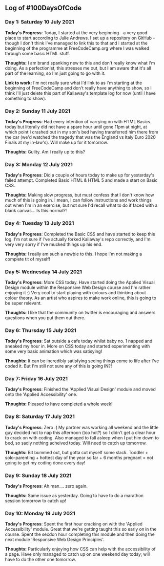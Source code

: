 
## Log of #100DaysOfCode 

### Day 1: Saturday 10 July 2021

**Today's Progress**: Today, I started at the very beginning - a very good place to start according to Julie Andrews. I set up a repository on GitHub - though I don't think I've managed to link this to that and I started at the beginning of the programme at FreeCodeCamp.org where I was walked through some basic HTML stuff. 

**Thoughts:** I am brand spanking new to this and don't really know what I'm doing. As a perfectionist, this stresses me out, but I am aware that it's all part of the learning, so I'm just going to go with it.


**Link to work:** I'm not really sure what I'd link to as I'm starting at the beginning of FreeCodeCamp and don't really have anything to show, so I think I'll just delete this part of Kallaway's template log for now (until I have something to show).



### Day 2: Sunday 11 July 2021

**Today's Progress**: Had every intention of carrying on with HTML Basics today but literally did not have a spare hour until gone 11pm at night, at which point I crashed out in my son's bed having transferred him there from the car (we'd watched the tragedy that was the England vs Italy Euro 2020 Finals at my in-law's). Will make up for it tomorrow.

**Thoughts:** Guilty. Am I really up to this?



### Day 3: Monday 12 July 2021

**Today's Progress**: Did a couple of hours today to make up for yesterday's failed attempt. Completed Basic HTML & HTML 5 and made a start on Basic CSS.

**Thoughts:** Making slow progress, but must confess that I don't know how much of this is going in. I mean, I can follow instructions and work things out when I'm in an exercise, but not sure I'd recall what to do if faced with a blank canvas... Is this normal?!



### Day 4: Tuesday 13 July 2021

**Today's Progress**: Completed the Basic CSS and have started to keep this log. I'm not sure if I've actually forked Kallaway's repo correctly, and I'm very very sorry if I've mucked things up his end.

**Thoughts:** I really am such a newbie to this. I hope I'm not making a complete tit of myself!


### Day 5: Wednesday 14 July 2021

**Today's Progress**: More CSS today. Have started doing the Applied Visual Design module within the Responsive Web Design course and I'm rather enjoying it :) Very cool to start playing with colours and thinking about colour theory. As an artist who aspires to make work online, this is going to be super relevant.

**Thoughts:** I like that the community on twitter is encouraging and answers questions when you put them out there. 


### Day 6: Thursday 15 July 2021

**Today's Progress**: Sat outside a cafe today whilst baby no. 1 napped and sneaked my hour in. More on CSS today and started experimenting with some very basic animation which was satisying!

**Thoughts:** It can be incredibly satisfying seeing things come to life after I've coded it. But I'm still not sure any of this is going IN?!


### Day 7: Friday 16 July 2021

**Today's Progress**: Finished the 'Applied Visual Design' module and moved onto the 'Applied Accessibility' one. 

**Thoughts:** Pleased to have completed a whole week!


### Day 8: Saturday 17 July 2021

**Today's Progress**: Zero :( My partner was working all weekend and the little guy decided not to nap this afternoon (too hot?) so I didn't get a clear hour to crack on with coding. Also managed to fall asleep when I put him down to bed, so sadly nothing acheived today. Will need to catch up tomorrow.

**Thoughts:** Bit bummed out, but gotta cut myself some slack. Toddler + solo-parenting + hottest day of the year so far + 6 months pregnant = not going to get my coding done every day!


### Day 9: Sunday 18 July 2021

**Today's Progress**: Ah man.... zero again.

**Thoughts:** Same issue as yesterday. Going to have to do a marathon session tomorrow to catch up!


### Day 10: Monday 19 July 2021

**Today's Progress**: Spent the first hour cracking on with the 'Applied Accessibility' module. Great that we're getting taught this so early on in the course. Spent the secdon hour completing this module and then doing the next module 'Responsive Web Design Principles'.

**Thoughts:** Particularly enjoying how CSS can help with the accessibility of a page. Have only managed to catch up on one weekend day today; will have to do the other one tomorrow.




